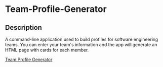 # Team-Profile-Generator

## Description
 
A command-line application used to build profiles for software engineering teams. You can enter your team's information and the app will generate an HTML page with cards for each member.

[Team Profile Generator](https://drive.google.com/file/d/1UjRUF6tNbBHmkbvoEDm6rKCw5Q-QdU5b/view?usp=sharing)
